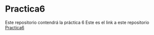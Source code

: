 # Practica6
Este repositorio contendrá la práctica 6
Este es el link a este repositorio [Practica6](https://github.com/EricJuanNalda/Practica6)
